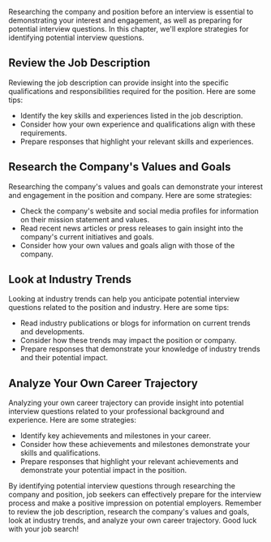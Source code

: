 
Researching the company and position before an interview is essential to demonstrating your interest and engagement, as well as preparing for potential interview questions. In this chapter, we'll explore strategies for identifying potential interview questions.

Review the Job Description
--------------------------

Reviewing the job description can provide insight into the specific qualifications and responsibilities required for the position. Here are some tips:

* Identify the key skills and experiences listed in the job description.
* Consider how your own experience and qualifications align with these requirements.
* Prepare responses that highlight your relevant skills and experiences.

Research the Company's Values and Goals
---------------------------------------

Researching the company's values and goals can demonstrate your interest and engagement in the position and company. Here are some strategies:

* Check the company's website and social media profiles for information on their mission statement and values.
* Read recent news articles or press releases to gain insight into the company's current initiatives and goals.
* Consider how your own values and goals align with those of the company.

Look at Industry Trends
-----------------------

Looking at industry trends can help you anticipate potential interview questions related to the position and industry. Here are some tips:

* Read industry publications or blogs for information on current trends and developments.
* Consider how these trends may impact the position or company.
* Prepare responses that demonstrate your knowledge of industry trends and their potential impact.

Analyze Your Own Career Trajectory
----------------------------------

Analyzing your own career trajectory can provide insight into potential interview questions related to your professional background and experience. Here are some strategies:

* Identify key achievements and milestones in your career.
* Consider how these achievements and milestones demonstrate your skills and qualifications.
* Prepare responses that highlight your relevant achievements and demonstrate your potential impact in the position.

By identifying potential interview questions through researching the company and position, job seekers can effectively prepare for the interview process and make a positive impression on potential employers. Remember to review the job description, research the company's values and goals, look at industry trends, and analyze your own career trajectory. Good luck with your job search!
